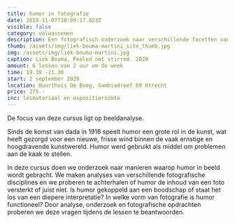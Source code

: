 ```yaml
---
title: humor in fotografie
date: 2019-11-07T10:09:17.823Z
visible: false
category: volwassenen
description: Een fotografisch onderzoek naar verschillende facetten van humoristisch beeld.
thumb: /assets/img/liek-bouma-martini_site_thumb.jpg
img: /assets/img/liek-bouma-martini.jpg
caption: Liek Bouma, Peeled not stirred. 2020
amount: 6 lessen van 2 uur om de week
time: 19.30 -21.30
start: 2 september 2020
location: Buurthuis De Boog, Gambiadreef 60 Utrecht
price: 275.-
inc: lesmateriaal en expositieruimte
---
```

De focus van deze cursus ligt op beeldanalyse. 

Sinds de komst van dada in 1916 speelt humor een grote rol in de kunst, wat heeft gezorgd voor een nieuwe, frisse wind binnen de vaak ernstige en hoogdravende kunstwereld. Humor werd gebruikt als middel om problemen aan de kaak te stellen.

In deze cursus doen we onderzoek naar manieren waarop humor in beeld wordt gebracht. We maken analyses van verschillende fotografische disciplines en we proberen te achterhalen of humor de inhoud van een foto versterkt of juist niet. Is humor gekoppeld aan een boodschap of staat het los van een diepere interpretatie?       In welke vorm van fotografie is humor functioneel? Door analyse, onderzoek en fotografische opdrachten proberen we deze vragen tijdens de lessen te beantwoorden.

